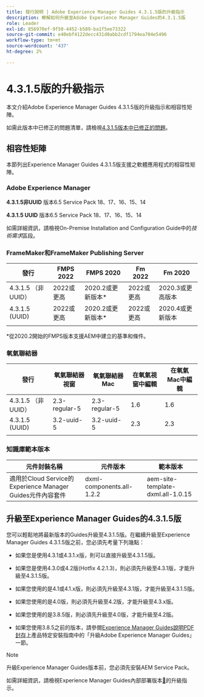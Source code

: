 ```yaml
---
title: 發行說明 | Adobe Experience Manager Guides 4.3.1.5版的升級指示
description: 瞭解如何升級至Adobe Experience Manager Guides的4.3.1.5版
role: Leader
exl-id: 856970ef-9f50-4452-b589-ba1f5ee73322
source-git-commit: e40ebf4122decc431d0abb2cdf1794ea704e5496
workflow-type: tm+mt
source-wordcount: '437'
ht-degree: 2%

---
```


# 4.3.1.5版的升級指示

本文介紹Adobe Experience Manager Guides 4.3.1.5版的升級指示和相容性矩陣。


如需此版本中已修正的問題清單，請檢視[4.3.1.5版本中已修正的問題](../release-info/fixed-issues-4-3-1-5.md)。




## 相容性矩陣

本節列出Experience Manager Guides 4.3.1.5版支援之軟體應用程式的相容性矩陣。

### Adobe Experience Manager

**4.3.1.5非UUID**
版本6.5 Service Pack 18、17、16、15、14

**4.3.1.5 UUID**
版本6.5 Service Pack 18、17、16、15、14

如需詳細資訊，請檢視On-Premise Installation and Configuration Guide中的&#x200B;*技術需求*&#x200B;區段。

### FrameMaker和FrameMaker Publishing Server

| 發行 | FMPS 2022 | FMPS 2020 | Fm 2022 | Fm 2020 |
| --- | --- | --- | --- | --- |
| 4.3.1.5 （非UUID） | 2022或更高 | 2020.2或更新版本* | 2022或更高 | 2020.3或更高版本 |
| 4.3.1.5 (UUID) | 2022或更高 | 2020.2或更新版本* | 2022或更高 | 2020.4或更新版本 |
| | | | |

*從2020.2開始的FMPS版本支援AEM中建立的基準和條件。

### 氧氣聯結器

| 發行 | 氧氣聯結器視窗 | 氧氣聯結器Mac | 在氧氣視窗中編輯 | 在氧氣Mac中編輯 |
| --- | --- | --- |--- |--- |
| 4.3.1.5 （非UUID） | 2.3-regular-5 | 2.3-regular-5 | 1.6 | 1.6 |
| 4.3.1.5 (UUID) | 3.2-uuid-5 | 3.2-uuid-5 | 2.3 | 2.3 |
|  |  |   |



### 知識庫範本版本

| 元件封裝名稱 | 元件版本 | 範本版本 |
|---|---|---|
| 適用於Cloud Service的Experience Manager Guides元件內容套件 | dxml-components.all-1.2.2 | aem-site-template-dxml.all-1.0.15 |



## 升級至Experience Manager Guides的4.3.1.5版


您可以輕鬆地將最新版本的Guides升級至4.3.1.5版。在繼續升級至Experience Manager Guides 4.3.1.5版之前，您必須先考量下列幾點：


- 如果您是使用4.3.1或4.3.1.x版，則可以直接升級至4.3.1.5版。
- 如果您是使用4.3.0或4.2版(Hotfix 4.2.1.3)，則必須先升級至4.3.1版，才能升級至4.3.1.5版。

- 如果您使用的是4.1或4.1.x版，則必須先升級至4.3.1版，才能升級至4.3.1.5版。


- 如果您使用的是4.0版，則必須先升級至4.2版，才能升級至4.3.x版。
- 如果您使用的是3.8.5版，則必須先升級至4.0版，才能升級至4.2版。
- 如果您使用3.8.5之前的版本，請參閱[Experience Manager Guides說明PDF封存](https://helpx.adobe.com/tw/xml-documentation-for-experience-manager/archive.html)上產品特定安裝指南中的「升級Adobe Experience Manager Guides」一節。



>[!NOTE]
>
>升級Experience Manager Guides版本前，您必須先安裝AEM Service Pack。

如需詳細資訊，請檢視Experience Manager Guides內部部署版本[&#128279;](../install-guide/upgrade-xml-documentation.md)的升級指示。
